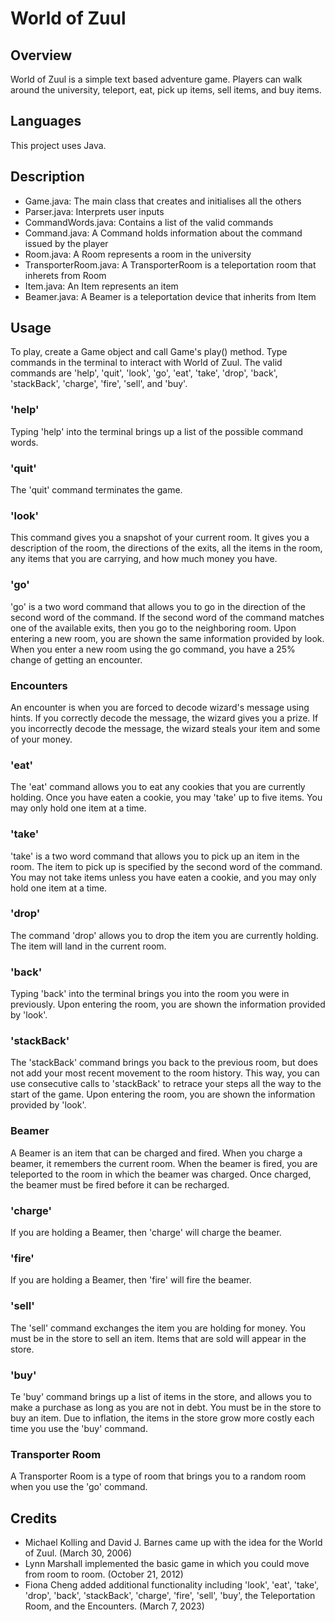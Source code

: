 # World of Zuul

## Overview  
World of Zuul is a simple text based adventure game. Players can walk around the university, teleport, eat, pick up items, sell items, and buy items.

## Languages  
This project uses Java.

## Description 
- Game.java: The main class that creates and initialises all the others
- Parser.java: Interprets user inputs
- CommandWords.java: Contains a list of the valid commands
- Command.java: A Command holds information about the command issued by the player
- Room.java: A Room represents a room in the university
- TransporterRoom.java: A TransporterRoom is a teleportation room that inherets from Room
- Item.java: An Item represents an item
- Beamer.java: A Beamer is a teleportation device that inherits from Item

## Usage
To play, create a Game object and call Game's play() method. Type commands in the terminal to interact with World of Zuul. The valid commands are 'help', 'quit', 'look', 'go', 'eat', 'take', 'drop', 'back', 'stackBack', 'charge', 'fire', 'sell', and 'buy'.

### 'help'
Typing 'help' into the terminal brings up a list of the possible command words.

### 'quit'
The 'quit' command terminates the game.

### 'look'
This command gives you a snapshot of your current room. It gives you a description of the room, the directions of the exits, all the items in the room, any items that you are carrying, and how much money you have.

### 'go'
'go' is a two word command that allows you to go in the direction of the second word of the command. If the second word of the command matches one of the available exits, then you go to the neighboring room. Upon entering a new room, you are shown the same information provided by look. When you enter a new room using the go command, you have a 25% change of getting an encounter.

### Encounters
An encounter is when you are forced to decode wizard's message using hints. If you correctly decode the message, the wizard gives you a prize. If you incorrectly decode the message, the wizard steals your item and some of your money.

### 'eat'
The 'eat' command allows you to eat any cookies that you are currently holding. Once you have eaten a cookie, you may 'take' up to five items. You may only hold one item at a time.

### 'take'
'take' is a two word command that allows you to pick up an item in the room. The item to pick up is specified by the second word of the command. You may not take items unless you have eaten a cookie, and you may only hold one item at a time. 

### 'drop'
The command 'drop' allows you to drop the item you are currently holding. The item will land in the current room.

### 'back'
Typing 'back' into the terminal brings you into the room you were in previously. Upon entering the room, you are shown the information provided by 'look'.

### 'stackBack'
The 'stackBack' command brings you back to the previous room, but does not add your most recent movement to the room history. This way, you can use consecutive calls to 'stackBack' to retrace your steps all the way to the start of the game. Upon entering the room, you are shown the information provided by 'look'.

### Beamer
A Beamer is an item that can be charged and fired. When you charge a beamer, it remembers the current room. When the beamer is fired, you are teleported to the room in which the beamer was charged. Once charged, the beamer must be fired before it can be recharged. 

### 'charge'
If you are holding a Beamer, then 'charge' will charge the beamer. 

### 'fire'
If you are holding a Beamer, then 'fire' will fire the beamer.

### 'sell'
The 'sell' command exchanges the item you are holding for money. You must be in the store to sell an item. Items that are sold will appear in the store.

### 'buy'
Te 'buy' command brings up a list of items in the store, and allows you to make a purchase as long as you are not in debt. You must be in the store to buy an item. Due to inflation, the items in the store grow more costly each time you use the 'buy' command.

### Transporter Room
A Transporter Room is a type of room that brings you to a random room when you use the 'go' command.

## Credits
- Michael Kolling and David J. Barnes came up with the idea for the World of Zuul. (March 30, 2006)  
- Lynn Marshall implemented the basic game in which you could move from room to room. (October 21, 2012)  
- Fiona Cheng added additional functionality including 'look', 'eat', 'take', 'drop', 'back', 'stackBack',  'charge', 'fire', 'sell', 'buy', the Teleportation Room, and the Encounters. (March 7, 2023)
